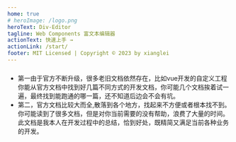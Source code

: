 ```yaml
---
home: true
# heroImage: /logo.png
heroText: Div-Editor
tagline: Web Components 富文本编辑器
actionText: 快速上手 →
actionLink: /start/
footer: MIT Licensed | Copyright © 2023 by xianglei
---
```


### 
- 第一由于官方不断升级，很多老旧文档依然存在，比如vue开发的自定义工程你能从官方文档中找到好几篇不同方式的开发文档，你可能几个文档挨着试一遍，最终找到能跑通的哪一篇，还不知道后边会不会有坑。
- 第二，官方文档比较大而全,散落到各个地方，找起来不方便或者根本找不到。你可能读到了很多文档，但是对你当前需要的没有帮助，浪费了大量的时间。此文档是我本人在开发过程中的总结，恰到好处，既精简又满足当前各种业务的开发。



